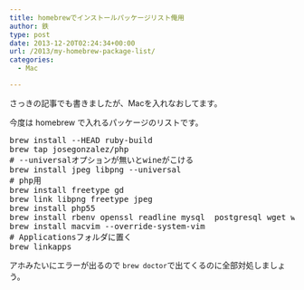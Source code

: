 ```yaml
---
title: homebrewでインストールパッケージリスト俺用
author: 鉄
type: post
date: 2013-12-20T02:24:34+00:00
url: /2013/my-homebrew-package-list/
categories:
  - Mac

---
```

さっきの記事でも書きましたが、Macを入れなおしてます。
  
今度は homebrew で入れるパッケージのリストです。

<pre class="lang:sh decode:true " >brew install --HEAD ruby-build
brew tap josegonzalez/php
# --universalオプションが無いとwineがこける
brew install jpeg libpng --universal 
# php用
brew install freetype gd
brew link libpng freetype jpeg
brew install php55
brew install rbenv openssl readline mysql  postgresql wget wine graphviz imagemagick nginx node 
brew install macvim --override-system-vim
# Applicationsフォルダに置く
brew linkapps
</pre>

アホみたいにエラーが出るので `brew doctor`で出てくるのに全部対処しましょう。

